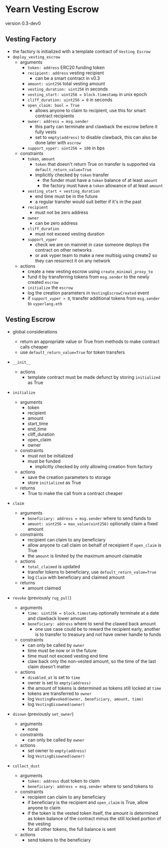 # Yearn Vesting Escrow

version 0.3-dev0

## Vesting Factory

- the factory is initialized with a template contract of `Vesting Escrow`
- `deploy_vesting_escrow`
    - arguments
        - `token: address` ERC20 funding token
        - `recipient: address` vesting recipient
            - can be a smart contract in v0.3
        - `amount: uint256` total vesting amount
        - `vesting_duration: uint256` in seconds
        - `vesting_start: uint256 = block.timestamp` in unix epoch
        - `cliff_duration: uint256 = 0` in seconds
        - `open_claim: bool = True`
            - allows anyone to claim to recipient, use this for smart contract recipients
        - `owner: address = msg.sender`
            - this party can terminate and clawback the escrow before it fully vests
            - set to `empty(address)` to disable clawback, this can also be done later with `escrow`
        - `support_vyper: uint256 = 100` in bps
    - constraints
        - `token`, `amount`
            - `token` that doesn't return True on transfer is supported via `default_return_value=True`
            - implicitly checked by `token` transfer
                - the funder must have a `token` balance of at least `amount`
                - the factory must have a `token` allowance of at least `amount`
        - `vesting_start + vesting_duration`
            - end time must be in the future
            - a regular transfer would suit better if it's in the past
        - `recipient`
            - must not be zero address
        - `owner`
            - can be zero address
        - `cliff_duration`
            - must not exceed vesting duration
        - `support_vyper`
            - check we are on mainnet in case someone deploys the contract on other networks
            - or ask vyper team to make a new multisig using create2 so they can resurrect it on any network
    - actions
        - create a new vesting escrow using `create_minimal_proxy_to`
        - fund it by transferring tokens from `msg.sender` to the newly created `escrow`
        - `initialize` the `escrow`
        - log the creation parameters in `VestingEscrowCreated` event
        - if `support_vyper > 0`, transfer additional tokens from `msg.sender` to `vyperlang.eth`


## Vesting Escrow

- global considerations
    - return an appropriate value or True from methods to make contract calls cheaper
    - use `default_return_value=True` for token transfers

- `__init__`
    - actions
        - template contract must be made defunct by storing `initialized` as True
- `initialize`
    - arguments
        - token
        - recipient
        - amount
        - start_time
        - end_time
        - cliff_duration
        - open_claim
        - owner
    - constraints
        - must not be initialized
        - must be funded
            - implicitly checked by only allowing creation from factory
    - actions
        - save the creation parameters to storage
        - store `initialized` as True
    - returns
        - True to make the call from a contract cheaper
- `claim`
    - arguments
        - `beneficiary: address = msg.sender` where to send funds to
        - `amount: uint256 = max_value(uint256)` optionally claim a fixed amount
    - constraints
        - recipient can claim to any beneficiary
        - allow anyone to call claim on behalf of receipient if `open_claim` is True
        - the `amount` is limited by the maximum amount claimable
    - actions
        - `total_claimed` is updated
        - transfer tokens to beneficiary, use `default_return_value=True`
        - log `Claim` with beneficiary and claimed amount
    - returns
        - amount claimed
- `revoke` (previously `rug_pull`)
    - arguments
        - `time: uint256 = block.timestamp` optionally terminate at a date and clawback lower amount
        - `beneficiary: address` where to send the clawed back amount
            - one use case could be to reward the recipient early, another is to transfer to treasury and not have owner handle to funds
    - constraints
        - can only be called by `owner`
        - time must be now or in the future
        - time must not exceed vesting end time
        - claw back only the non-vested amount, so the time of the last claim doesn't matter
    - actions
        - `disabled_at` is set to `time`
        - owner is set to `empty(address)`
        - the amount of tokens is determined as tokens still locked at `time`
        - tokens are transferred to `owner`
        - log `VestingRevoked(owner, beneficiary, amount, time)`
        - log `VestingDisowned(owner)`
- `disown` (previously `set_owner`)
    - arguments
        - none
    - constraints
        - can only be called by `owner`
    - actions
        - set owner to `empty(address)`
        - log `VestingDisowned(owner)`
- `collect_dust`
    - arguments
        - `token: address` dust token to claim
        - `beneficiary: address = msg.sender` where to send tokens to
    - constraints
        - recipient can claim to any beneficiary
        - if beneficiary is the recipient and `open_claim` is True, allow anyone to claim
        - if the token is the vested token itself, the amount is determined as token balance of the contract minus the still locked portion of the vesting
        - for all other tokens, the full balance is sent
    - actions
        - send tokens to the beneficiary
